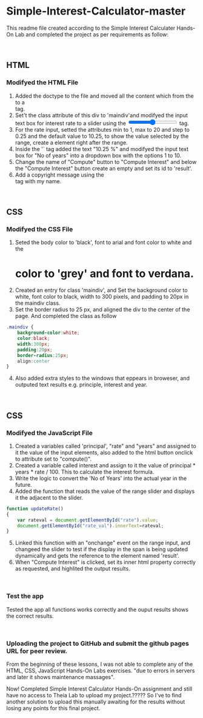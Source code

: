 # Simple-Interest-Calculator-master
This readme file created according to the Simple Interest Calculater Hands-On Lab and completed the project as per requirements as follow:

<br>

## HTML
### Modifyed the HTML File
1. Added the doctype to the file and moved all the content which from the <body> to a <div> tag.
2. Set't the class attribute of this div to 'maindiv'and  modifyed the input text box for interest rate to a slider using the <input type="range"> tag.
3. For the rate input, setted the attributes min to 1, max to 20 and step to 0.25 and the default value to 10.25, to show the value selected by the range, create a <span> element right after the range.
4. Inside the '` tag added the text "10.25 %" and modifyed the input text box for "No of years" into a dropdown box with the options 1 to 10.
5. Change the name of "Compute" button to "Compute Interest" and below the "Compute Interest" button create an empty <span> and set its id to 'result'.
6. Add a copyright message using the <footer> tag with my name.

<br>

## CSS
### Modifyed the CSS File
1. Seted the body color to 'black', font to arial and font color to white and the <h1> color to 'grey' and font to verdana.
2. Created an entry for class 'maindiv', and Set the background color to white, font color to black, width to 300 pixels, and padding to 20px in the maindiv class.
3. Set the border radius to 25 px, and aligned the div to the center of the page. And completed the class as follow

```css
.maindiv {
    background-color:white;
    color:black;
    width:300px;
    padding:20px;
    border-radius:25px;
    align:center
}
```
4. Also added extra styles to the windows that eppears in broweser, and outputed text results e.g. principle, interest and year.

<br>

## CSS
### Modifyed the JavaScript File

1. Created a variables called 'principal', "rate" and "years" and assigned to it the value of the input elements, also added to the html button onclick to attribute set to "compute()".
2. Created a variable called interest and assign to it the value of principal * years * rate / 100. This to calculate the interest formula.
3. Write the logic to convert the 'No of Years' into the actual year in the future.
4. Added the function that reads the value of the range slider and displays it the <span> adjacent to the slider.

```javascript
function updateRate() 
{
    var rateval = document.getElementById("rate").value;
    document.getElementById("rate_val").innerText=rateval;
}
```
5. Linked this function with an "onchange" event on the range input, and changeed the slider to test if the display in the span is being updated dynamically and gets the reference to the element named 'result'. 
6. When "Compute Interest" is clicked, set its inner html property correctly as requested, and highlited the output results.

<br>

### Test the app
Tested the app all functions works correctly and the ouput results shows the correct results.

<br>

### Uploading the project to GitHub and submit the github pages URL for peer review.
From the beginning of these lessons, I was not able to complete any of the HTML, CSS, JavaScript Hands-On Labs exercises. "due to errors in servers and later it shows maintenance massages".

Now! Completed Simple Interest Calculator Hands-On assignment and still have no access to Theia Lab to upload my project.?????
So I've to find another solution to upload this manually awaiting for the results without losing any points for this final project.







